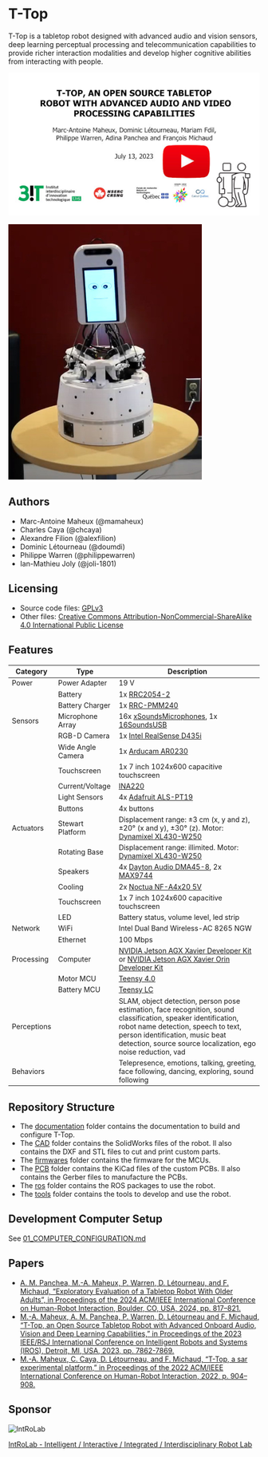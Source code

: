# T-Top

T-Top is a tabletop robot designed with advanced audio and vision sensors, deep learning perceptual processing and
telecommunication capabilities to provide richer interaction modalities and develop higher cognitive abilities from
interacting with people.

[![T-Top](images/t_top_video.jpg)](https://www.youtube.com/watch?v=2jpqTp6jozc)

![T-Top](images/t_top.jpg)

## Authors

- Marc-Antoine Maheux (@mamaheux)
- Charles Caya (@chcaya)
- Alexandre Filion (@alexfilion)
- Dominic Létourneau (@doumdi)
- Philippe Warren (@philippewarren)
- Ian-Mathieu Joly (@joli-1801)

## Licensing

- Source code files: [GPLv3](LICENSE_SOURCE_CODE)
- Other files: [Creative Commons Attribution-NonCommercial-ShareAlike 4.0 International Public License](LICENSE_OTHER)

## Features

| Category         | Type              | Description                                                                                                                                                                                                                                             |
| ---------------- | ----------------- | ------------------------------------------------------------------------------------------------------------------------------------------------------------------------------------------------------------------------------------------------------- |
| Power            | Power Adapter     | 19 V                                                                                                                                                                                                                                                    |
|                  | Battery           | 1x [RRC2054-2](https://www.rrc-ps.com/en/battery-packs/standard-battery-packs/products/RRC2054-2)                                                                                                                                                       |
|                  | Battery Charger   | 1x [RRC-PMM240](https://www.rrc-ps.com/en/battery-packs/standard-battery-packs/products/RRC-PMM240)                                                                                                                                                     |
| Sensors          | Microphone Array  | 16x [xSoundsMicrophones](https://github.com/introlab/xSoundsMicrophones), 1x [16SoundsUSB](https://github.com/introlab/16SoundsUSB)                                                                                                                     |
|                  | RGB-D Camera      | 1x [Intel RealSense D435i](https://www.intelrealsense.com/depth-camera-d435i/)                                                                                                                                                                          |
|                  | Wide Angle Camera | 1x [Arducam AR0230](https://www.uctronics.com/arducam-1080p-hd-wide-angle-wdr-usb-camera-module-for-computer-2mp-1-2-7-cmos-ar0230-100-degree-mini-uvc-usb2-0-spy-webcam-board-with-3-3ft-1m-cable-for-windows-linux-mac-os-android.html)               |
|                  | Touchscreen       | 1x 7 inch 1024x600 capacitive touchscreen                                                                                                                                                                                                               |
|                  | Current/Voltage   | [INA220](https://www.ti.com/product/INA220)                                                                                                                                                                                                             |
|                  | Light Sensors     | 4x [Adafruit ALS-PT19 ](https://www.adafruit.com/product/2748)                                                                                                                                                                                          |
|                  | Buttons           | 4x buttons                                                                                                                                                                                                                                              |
| Actuators        | Stewart Platform  | Displacement range: ±3 cm (x, y and z), ±20° (x and y), ±30° (z). Motor: [Dynamixel XL430-W250](https://emanual.robotis.com/docs/en/dxl/x/xl430-w250/)                                                                                                  |                                                         |
|                  | Rotating Base     | Displacement range: illimited. Motor: [Dynamixel XL430-W250](https://emanual.robotis.com/docs/en/dxl/x/xl430-w250/)                                                                                                                                     |
|                  | Speakers          | 4x [Dayton Audio DMA45-8](https://www.daytonaudio.com/product/1613/dma45-8-1-1-2-dual-magnet-aluminum-cone-full-range-driver-8-ohm), 2x [MAX9744](https://www.adafruit.com/product/1752)                                                                |
|                  | Cooling           | 2x [Noctua NF-A4x20 5V](https://noctua.at/en/products/fan/nf-a4x20-5v)                                                                                                                                                                                  |
|                  | Touchscreen       | 1x 7 inch 1024x600 capacitive touchscreen                                                                                                                                                                                                               |
|                  | LED               | Battery status, volume level, led strip                                                                                                                                                                                                                 |
| Network          | WiFi              | Intel Dual Band Wireless-AC 8265 NGW                                                                                                                                                                                                                    |
|                  | Ethernet          | 100 Mbps                                                                                                                                                                                                                                                |
| Processing       | Computer          | [NVIDIA Jetson AGX Xavier Developer Kit](https://developer.nvidia.com/embedded/jetson-agx-xavier-developer-kit) or [NVIDIA Jetson AGX Xavier Orin Developer Kit](https://developer.nvidia.com/embedded/jetson-agx-orin-developer-kit)                   |
|                  | Motor MCU         | [Teensy 4.0](https://www.pjrc.com/store/teensy40.html)                                                                                                                                                                                                  |
|                  | Battery MCU       | [Teensy LC](https://www.pjrc.com/teensy/teensyLC.html)                                                                                                                                                                                                  |
| Perceptions      |                   | SLAM, object detection, person pose estimation, face recognition, sound classification, speaker identification, robot name detection, speech to text, person identification, music beat detection, source source localization, ego noise reduction, vad |
| Behaviors        |                   | Telepresence, emotions, talking, greeting, face following, dancing, exploring, sound following                                                                                                                                                          |

## Repository Structure

- The [documentation](documentation) folder contains the documentation to build and configure T-Top.
- The [CAD](CAD) folder contains the SolidWorks files of the robot. Il also contains the DXF and STL files to cut and
  print custom parts.
- The [firmwares](firmwares) folder contains the firmware for the MCUs.
- The [PCB](PCB) folder contains the KiCad files of the custom PCBs. Il also contains the Gerber files to manufacture
  the PCBs.
- The [ros](ros) folder contains the ROS packages to use the robot.
- The [tools](tools) folder contains the tools to develop and use the robot.

## Development Computer Setup

See [01_COMPUTER_CONFIGURATION.md](documentation/assembly/01_COMPUTER_CONFIGURATION.md#development-computer-ubuntu-2004)

## Papers

- [A. M. Panchea, M.-A. Maheux, P. Warren, D. Létourneau, and F. Michaud, “Exploratory Evaluation of a Tabletop Robot With Older Adults”, in Proceedings of the 2024 ACM/IEEE International Conference on Human-Robot Interaction, Boulder, CO, USA, 2024, pp. 817–821.](https://dl.acm.org/doi/10.1145/3610978.3640621)
- [M.-A. Maheux, A. M. Panchea, P. Warren, D. Létourneau and F. Michaud, “T-Top, an Open Source Tabletop Robot with Advanced Onboard Audio, Vision and Deep Learning Capabilities,” in Proceedings of the 2023 IEEE/RSJ International Conference on Intelligent Robots and Systems (IROS), Detroit, MI, USA, 2023, pp. 7862-7869.](https://ieeexplore.ieee.org/abstract/document/10342252)
- [M.-A. Maheux, C. Caya, D. Létourneau, and F. Michaud, “T-Top, a sar experimental platform,” in Proceedings of the 2022 ACM/IEEE International Conference on Human-Robot Interaction, 2022, p. 904–908.](https://dl.acm.org/doi/abs/10.5555/3523760.3523902)

## Sponsor

![IntRoLab](https://introlab.3it.usherbrooke.ca/IntRoLab.png)

[IntRoLab - Intelligent / Interactive / Integrated / Interdisciplinary Robot Lab](https://introlab.3it.usherbrooke.ca)

